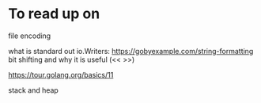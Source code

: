 # To read up on

file encoding

what is standard out io.Writers: <https://gobyexample.com/string-formatting>
bit shifting and why it is useful (<< >>)

<https://tour.golang.org/basics/11>

stack and heap